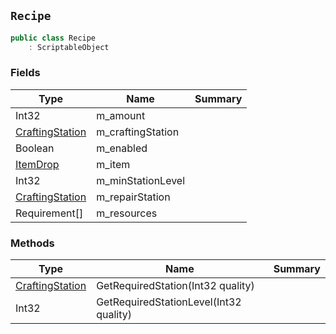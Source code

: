 ## `Recipe`

```csharp
public class Recipe
    : ScriptableObject
```

### Fields

| Type | Name | Summary | 
| --- | --- | --- | 
| Int32 | m_amount |  | 
| [CraftingStation](./CraftingStation.md) | m_craftingStation |  | 
| Boolean | m_enabled |  | 
| [ItemDrop](./ItemDrop.md) | m_item |  | 
| Int32 | m_minStationLevel |  | 
| [CraftingStation](./CraftingStation.md) | m_repairStation |  | 
| Requirement[] | m_resources |  | 


### Methods

| Type | Name | Summary | 
| --- | --- | --- | 
| [CraftingStation](./CraftingStation.md) | GetRequiredStation(Int32 quality) |  | 
| Int32 | GetRequiredStationLevel(Int32 quality) |  | 


